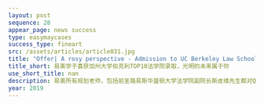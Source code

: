 ```yaml
---
layout: post
sequence: 28
appear_page: news success 
type: easymaycases
success_type: fineart
src: /assets/articles/article031.jpg
title: "Offer| A rosy perspective - Admission to UC Berkeley Law School, a top 10 ranked law school"
title_short: 易美学子喜获加州大学伯克利TOP10法学院录取，光明的未来属于你
use_short_title: nan
description: 易美所有规划老师，包括前圣路易斯华盛顿大学法学院副院长斯皮维先生都对Q同学活泼开朗的性格赞赏有加。但由于Q同学的相关专业背景经历较为空白，易美职业规划团队为Q同学在上海的老牌国际著名律所匹配了一份实习。通过分类文件证据和上述草案来进行与案件有关的政策研究，包括与律所专业人士一起参与听证会等工作，更切实地了解到法律专业未来工作的内容。
year: 2019
---
```



